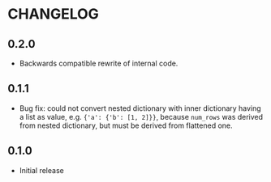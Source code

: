 # CHANGELOG

## 0.2.0
* Backwards compatible rewrite of internal code.

## 0.1.1
* Bug fix: could not convert nested dictionary with inner dictionary having a list as value, e.g. `{'a': {'b': [1, 2]}}`, because `num_rows` was derived from nested dictionary, but must be derived from flattened one. 

## 0.1.0
* Initial release
